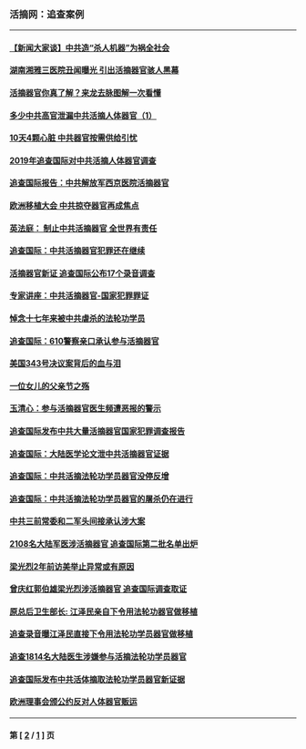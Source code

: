 ### 活摘网：追查案例
---
#### [【新闻大家谈】中共造“杀人机器”为祸全社会](../../pages/nf5880/n14056645.md?09290430) 
#### [湖南湘雅三医院丑闻曝光 引出活摘器官骇人黑幕](../../pages/nf5880/n14051847.md?09290430) 
#### [活摘器官你真了解？来龙去脉图解一次看懂](../../pages/nf5880/n13013820.md?09290430) 
#### [多少中共高官泄漏中共活摘人体器官（1）](../../pages/nf5880/n12671234.md?09290430) 
#### [10天4颗心脏 中共器官按需供给引忧](../../pages/nf5880/n12326366.md?09290430) 
#### [2019年追查国际对中共活摘人体器官调查](../../pages/nf5880/n11917733.md?09290430) 
#### [追查国际报告：中共解放军西京医院活摘器官](../../pages/nf5880/n11838359.md?09290430) 
#### [欧洲移植大会 中共掠夺器官再成焦点](../../pages/nf5880/n11538883.md?09290430) 
#### [英法庭： 制止中共活摘器官 全世界有责任](../../pages/nf5880/n11330691.md?09290430) 
#### [追查国际：中共活摘器官犯罪还在继续](../../pages/nf5880/n11218301.md?09290430) 
#### [活摘器官新证 追查国际公布17个录音调查](../../pages/nf5880/n10897744.md?09290430) 
#### [专家讲座：中共活摘器官-国家犯罪罪证](../../pages/nf5880/n8828153.md?09290430) 
#### [悼念十七年来被中共虐杀的法轮功学员](../../pages/nf5880/n8124823.md?09290430) 
#### [追查国际：610警察亲口承认参与活摘器官](../../pages/nf5880/n8109067.md?09290430) 
#### [美国343号决议案背后的血与泪](../../pages/nf5880/n8020684.md?09290430) 
#### [一位女儿的父亲节之殇](../../pages/nf5880/n8014122.md?09290430) 
#### [玉清心：参与活摘器官医生频遭恶报的警示](../../pages/nf5880/n4637546.md?09290430) 
#### [追查国际发布中共大量活摘器官国家犯罪调查报告](../../pages/nf5880/n4613428.md?09290430) 
#### [追查国际：大陆医学论文泄中共活摘器官证据](../../pages/nf5880/n4608794.md?09290430) 
#### [追查国际：中共活摘法轮功学员器官没停反增](../../pages/nf5880/n4584075.md?09290430) 
#### [追查国际：中共活摘法轮功学员器官的屠杀仍在进行](../../pages/nf5880/n4299154.md?09290430) 
#### [中共三前常委和二军头间接承认涉大案](../../pages/nf5880/n4286244.md?09290430) 
#### [2108名大陆军医涉活摘器官 追查国际第二批名单出炉](../../pages/nf5880/n4284769.md?09290430) 
#### [梁光烈2年前访美举止异常或有原因](../../pages/nf5880/n4279686.md?09290430) 
#### [曾庆红郭伯雄梁光烈涉活摘器官 追查国际调查取证](../../pages/nf5880/n4278462.md?09290430) 
#### [原总后卫生部长: 江泽民亲自下令用法轮功器官做移植](../../pages/nf5880/n4263864.md?09290430) 
#### [追查录音曝江泽民直接下令用法轮功学员器官做移植](../../pages/nf5880/n4261268.md?09290430) 
#### [追查1814名大陆医生涉嫌参与活摘法轮功学员器官](../../pages/nf5880/n4259055.md?09290430) 
#### [追查国际发布中共活体摘取法轮功学员器官新证据](../../pages/nf5880/n4258255.md?09290430) 
#### [欧洲理事会颁公约反对人体器官贩运](../../pages/nf5880/n4206955.md?09290430) 

---
#### 第 [ [2](./2.md?09290430) / [1](./1.md?09290430) ] 页
